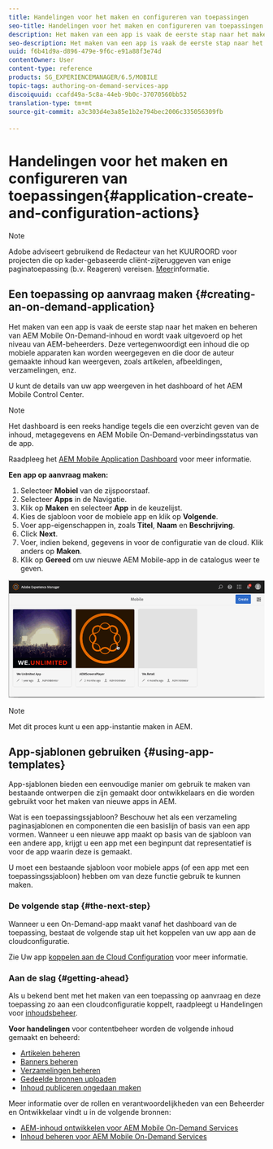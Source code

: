 ```yaml
---
title: Handelingen voor het maken en configureren van toepassingen
seo-title: Handelingen voor het maken en configureren van toepassingen
description: Het maken van een app is vaak de eerste stap naar het maken en beheren van AEM Mobile On-Demand-inhoud. Volg deze pagina voor meer informatie.
seo-description: Het maken van een app is vaak de eerste stap naar het maken en beheren van AEM Mobile On-Demand-inhoud. Volg deze pagina voor meer informatie.
uuid: f6b41d9a-d896-479e-9f6c-e91a88f3e74d
contentOwner: User
content-type: reference
products: SG_EXPERIENCEMANAGER/6.5/MOBILE
topic-tags: authoring-on-demand-services-app
discoiquuid: ccafd49a-5c8a-44eb-9b0c-37070560bb52
translation-type: tm+mt
source-git-commit: a3c303d4e3a85e1b2e794bec2006c335056309fb

---
```



# Handelingen voor het maken en configureren van toepassingen{#application-create-and-configuration-actions}

>[!NOTE]
>
>Adobe adviseert gebruikend de Redacteur van het KUUROORD voor projecten die op kader-gebaseerde cliënt-zijteruggeven van enige paginatoepassing (b.v. Reageren) vereisen. [Meer](/help/sites-developing/spa-overview.md)informatie.

## Een toepassing op aanvraag maken {#creating-an-on-demand-application}

Het maken van een app is vaak de eerste stap naar het maken en beheren van AEM Mobile On-Demand-inhoud en wordt vaak uitgevoerd op het niveau van AEM-beheerders. Deze vertegenwoordigt een inhoud die op mobiele apparaten kan worden weergegeven en die door de auteur gemaakte inhoud kan weergeven, zoals artikelen, afbeeldingen, verzamelingen, enz.

U kunt de details van uw app weergeven in het dashboard of het AEM Mobile Control Center.

>[!NOTE]
>
>Het dashboard is een reeks handige tegels die een overzicht geven van de inhoud, metagegevens en AEM Mobile On-Demand-verbindingsstatus van de app.
>
>Raadpleeg het [AEM Mobile Application Dashboard](/help/mobile/mobile-apps-ondemand-application-dashboard.md) voor meer informatie.

**Een app op aanvraag maken:**

1. Selecteer **Mobiel** van de zijspoorstaaf.
1. Selecteer **Apps** in de Navigatie.
1. Klik op **Maken** en selecteer **App** in de keuzelijst.
1. Kies de sjabloon voor de mobiele app en klik op **Volgende**.
1. Voer app-eigenschappen in, zoals **Titel**, **Naam** en **Beschrijving**.
1. Click **Next**.
1. Voer, indien bekend, gegevens in voor de configuratie van de cloud. Klik anders op **Maken**.
1. Klik op **Gereed** om uw nieuwe AEM Mobile-app in de catalogus weer te geven.

![chlimage_1](assets/chlimage_1.gif)

>[!NOTE]
>
>Met dit proces kunt u een app-instantie maken in AEM.

## App-sjablonen gebruiken {#using-app-templates}

App-sjablonen bieden een eenvoudige manier om gebruik te maken van bestaande ontwerpen die zijn gemaakt door ontwikkelaars en die worden gebruikt voor het maken van nieuwe apps in AEM.

Wat is een toepassingssjabloon? Beschouw het als een verzameling paginasjablonen en componenten die een basislijn of basis van een app vormen.
Wanneer u een nieuwe app maakt op basis van de sjabloon van een andere app, krijgt u een app met een beginpunt dat representatief is voor de app waarin deze is gemaakt.

U moet een bestaande sjabloon voor mobiele apps (of een app met een toepassingssjabloon) hebben om van deze functie gebruik te kunnen maken.

### De volgende stap {#the-next-step}

Wanneer u een On-Demand-app maakt vanaf het dashboard van de toepassing, bestaat de volgende stap uit het koppelen van uw app aan de cloudconfiguratie.

Zie Uw app [koppelen aan de Cloud Configuration](/help/mobile/mobile-on-demand-associating-an-on-demand-app-to-cloud-configuration.md) voor meer informatie.

### Aan de slag {#getting-ahead}

Als u bekend bent met het maken van een toepassing op aanvraag en deze toepassing zo aan een cloudconfiguratie koppelt, raadpleegt u Handelingen voor [inhoudsbeheer](/help/mobile/mobile-apps-ondemand-manage-content-ondemand.md).

**Voor handelingen** voor contentbeheer worden de volgende inhoud gemaakt en beheerd:

* [Artikelen beheren](/help/mobile/mobile-on-demand-managing-articles.md)
* [Banners beheren](/help/mobile/mobile-on-demand-managing-banners.md)
* [Verzamelingen beheren](/help/mobile/mobile-on-demand-managing-collections.md)
* [Gedeelde bronnen uploaden](/help/mobile/mobile-on-demand-shared-resources.md)
* [Inhoud publiceren ongedaan maken](/help/mobile/mobile-on-demand-publishing-unpublishing.md)

Meer informatie over de rollen en verantwoordelijkheden van een Beheerder en Ontwikkelaar vindt u in de volgende bronnen:

* [AEM-inhoud ontwikkelen voor AEM Mobile On-Demand Services](/help/mobile/aem-mobile-on-demand.md)
* [Inhoud beheren voor AEM Mobile On-Demand Services](/help/mobile/aem-mobile.md)

